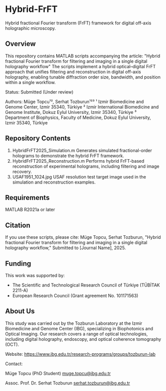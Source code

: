 # Hybrid-FrFT
Hybrid fractional Fourier transform (FrFT) framework for digital off-axis holographic microscopy.

## Overview
This repository contains MATLAB scripts accompanying the article:
"Hybrid fractional Fourier transform for filtering and imaging in a single digital holography workflow"
The scripts implement a hybrid optical–digital FrFT approach that unifies filtering and reconstruction in digital off-axis holography, enabling tunable diffraction order size, bandwidth, and position within a single workflow.

Status: Submitted (Under review)

Authors: Müge Topcu¹², Serhat Tozburun¹²³
¹ Izmir Biomedicine and Genome Center, Izmir 35340, Türkiye
² Izmir International Biomedicine and Genome Institute, Dokuz Eylul University, Izmir 35340, Türkiye
³ Department of Biophysics, Faculty of Medicine, Dokuz Eylul University, Izmir 35340, Türkiye
  
## Repository Contents
1. HybridFrFT2025_Simulation.m
    Generates simulated fractional-order holograms to demonstrate the hybrid FrFT framework.
2. HybridFrFT2025_Reconstruction.m
    Performs hybrid FrFT-based reconstruction of experimental holograms, including filtering and image recovery.
3. USAF1951_1024.jpg
    USAF resolution test target image used in the simulation and reconstruction examples.

## Requirements
MATLAB R2021a or later

## Citation
If you use these scripts, please cite:
  Müge Topcu, Serhat Tozburun, "Hybrid fractional Fourier transform for filtering and imaging in a single digital holography workflow," Submitted to [Journal Name], 2025.

## Funding
This work was supported by:
- The Scientific and Technological Research Council of Türkiye (TÜBİTAK 2211-A)
- European Research Council (Grant agreement No. 101171563)

## About Us
This study was carried out by the Tozburun Laboratory at the Izmir Biomedicine and Genome Center (IBG), specializing in Biophotonics and Optical Imaging.
Our research covers a range of optical technologies, including digital holography, endoscopy, and optical coherence tomography (OCT).

Website: https://www.ibg.edu.tr/research-programs/groups/tozburun-lab

Contact:

Müge Topcu (PhD Student) muge.topcu@ibg.edu.tr

Assoc. Prof. Dr. Serhat Tozburun serhat.tozburun@ibg.edu.tr



